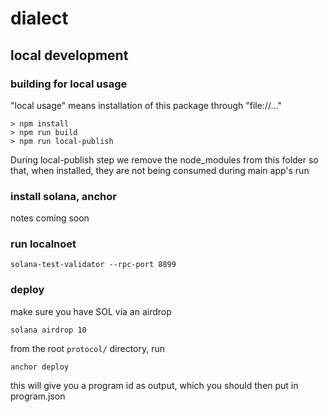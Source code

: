 # dialect

## local development

### building for local usage

"local usage" means installation of this package through "file://..." 
```
> npm install
> npm run build
> npm run local-publish
```
During local-publish step we remove the node_modules from this folder so that, when installed, they are not being consumed during main app's run


### install solana, anchor

notes coming soon

### run localnoet

```
solana-test-validator --rpc-port 8899
```

### deploy

make sure you have SOL via an airdrop

```
solana airdrop 10
```

from the root `protocol/` directory, run

```
anchor deploy
```

this will give you a program id as output, which you should then put in program.json
